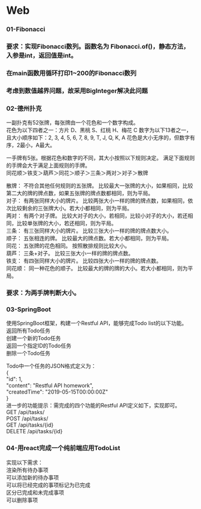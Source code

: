 # Web

### 01-Fibonacci
### 要求：实现Fibonacci数列。函数名为 Fibonacci.of()，静态方法，入参是int，返回值是int。
### 在main函数用循环打印1~200的Fibonacci数列
### 考虑到数值越界问题，故采用BigInteger解决此问题

### 02-德州扑克
一副扑克有52张牌，每张牌由一个花色和一个数字构成。  
花色为以下四者之一：方片 D、黑桃 S、红桃 H、梅花 C
数字为以下13者之一，且大小顺序如下：2, 3, 4, 5, 6, 7, 8, 9, T, J, Q, K, A
花色是大小无序的，但数字有序，2最小，A最大。

一手牌有5张。根据花色和数字的不同，其大小按照以下规则决定。
满足下面规则的手牌会大于满足上面规则的手牌。  
同花顺＞铁支＞葫芦＞同花＞顺子＞三条＞两对＞对子＞散牌

散牌：
不符合其他任何规则的五张牌。 比较最大一张牌的大小，如果相同，比较第二大的牌的牌点数，如果五张牌的牌点数都相同，则为平局。  
对子：
有两张同样大小的牌片。 比较两张大小一样的牌的牌点数，如果相同，依次比较剩余的三张牌大小。若大小都相同，则为平局。  
两对：
有两个对子牌。 比较大对子的大小，若相同，比较小对子的大小，若还相同，比较单张牌的大小，若还相同，则为平局。  
三条：
有三张同样大小的牌片。 比较三张大小一样的牌的牌点数大小。  
顺子：
五张相连的牌。 比较最大的牌点数。若大小都相同，则为平局。  
同花：
五张牌的花色相同。 按照散排规则比较大小。  
葫芦：
三条+对子。 比较三张大小一样的牌的牌点数。  
铁支：
有四张同样大小的牌片。 比较四张大小一样的牌的牌点数。  
同花顺：
同一种花色的顺子。 比较最大的牌的牌的大小。若大小都相同，则为平局。
### 要求：为两手牌判断大小。

### 03-SpringBoot
使用SpringBoot框架，构建一个Restful API，能够完成Todo list的以下功能。  
返回所有Todo任务  
创建一个新的Todo任务  
返回一个指定ID的Todo任务  
删除一个Todo任务  

Todo中一个任务的JSON格式定义为：  
  {  
    "id": 1,  
    "content": "Restful API homework",  
    "createdTime": "2019-05-15T00:00:00Z"  
  }  
进一步的功能提示：需完成的四个功能的Restful API定义如下，实现即可。  
GET /api/tasks/  
POST /api/tasks/  
GET /api/tasks/{id}  
DELETE /api/tasks/{id}  

### 04-用react完成一个纯前端应用TodoList
实现以下需求：  
渲染所有待办事项  
可以添加新的待办事项  
可以将已经完成的事项标记为已完成  
区分已完成和未完成事项  
可以删除事项  
